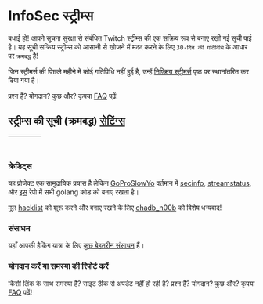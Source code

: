# InfoSec स्ट्रीम्स

बधाई हो! आपने सूचना सुरक्षा से संबंधित Twitch स्ट्रीम्स की एक सक्रिय रूप से बनाए रखी गई सूची पाई है। यह सूची सक्रिय स्ट्रीम्स को आसानी से खोजने में मदद करने के लिए `30-दिन की गतिविधि` के आधार पर `क्रमबद्ध` है!

जिन स्ट्रीमर्स की पिछले महीने में कोई गतिविधि नहीं हुई है, उन्हें [निष्क्रिय स्ट्रीमर्स](/hi/inactive) पृष्ठ पर स्थानांतरित कर दिया गया है।

प्रश्न हैं? योगदान? कुछ और? कृपया [FAQ](/hi/faq) पढ़ें!

## स्ट्रीम्स की सूची (क्रमबद्ध) <a href="#" class="btn" id="settings-button">सेटिंग्स</a>

&nbsp; | <i class="fas fa-headset"></i> | <i class="fas fa-external-link-alt"></i> | <i class="fas fa-comment-dots"></i>
---: | --- | :--- | :---

### क्रेडिट्स

यह प्रोजेक्ट एक सामुदायिक प्रयास है लेकिन [GoProSlowYo](https://twitch.tv/goproslowyo) वर्तमान में [secinfo](https://github.com/infosecstreams/secinfo), [streamstatus](https://github.com/infosecstreams/streamstatus), और [इस](https://github.com/infosecstreams/infosecstreams.github.io) रेपो में सभी golang कोड को बनाए रखता है।

मूल [hacklist](https://docs.google.com/spreadsheets/d/e/2PACX-1vR_YY0A7i8-E0mRXJmCZTxARcZPm77dAV7funlMadAK2SliG0sWfdRUMlQ3DQux7WfqKD_JuVa-1I73/pubhtml) को शुरू करने और बनाए रखने के लिए [chadb_n00b](https://twitch.tv/chadb_n00b) को विशेष धन्यवाद!

### संसाधन

यहाँ आपकी हैकिंग यात्रा के लिए [कुछ बेहतरीन संसाधन](/hi/resources) हैं।

### योगदान करें या समस्या की रिपोर्ट करें

किसी लिंक के साथ समस्या है? साइट ठीक से अपडेट नहीं हो रही है? प्रश्न हैं? योगदान? कुछ और? कृपया [FAQ](/hi/faq) पढ़ें!

<script src="./js/sort.js" async="" defer=""></script>
<script defer data-domain="infosecstreams.github.io" src="https://p.infosecstreams.com/js/plausible.outbound-links.js"></script>
<script src="https://cdnjs.cloudflare.com/ajax/libs/font-awesome/6.4.0/js/brands.min.js" integrity="sha512-KYlRezs7yAa59UnX6zAvY7I96Te02kycQn02Sr6FU/fBpxcXAwumRe5DHVrqVnWTt9HY/PktrAPZzSe9UE1Yxg==" crossorigin="anonymous" referrerpolicy="no-referrer"></script>
<script src="https://cdnjs.cloudflare.com/ajax/libs/font-awesome/6.4.0/js/solid.min.js" integrity="sha512-apZ8JDL5kA1iqvafDdTymV4FWUlJd8022mh46oEMMd/LokNx9uVAzhHk5gRll+JBE6h0alB2Upd3m+ZDAofbaQ==" crossorigin="anonymous" referrerpolicy="no-referrer"></script>
<script src="https://cdnjs.cloudflare.com/ajax/libs/font-awesome/6.4.0/js/fontawesome.min.js" integrity="sha512-c41hNYfKMuxafVVmh5X3N/8DiGFFAV/tU2oeNk+upk/dfDAdcbx5FrjFOkFhe4MOLaKlujjkyR4Yn7vImrXjzQ==" crossorigin="anonymous" referrerpolicy="no-referrer"></script>
